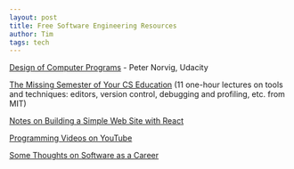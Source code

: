 ```yaml
---
layout: post
title: Free Software Engineering Resources
author: Tim
tags: tech
---
```


[Design of Computer Programs](https://www.udacity.com/course/design-of-computer-programs--cs212#) - Peter Norvig, Udacity  

[The Missing Semester of Your CS Education](https://missing.csail.mit.edu/) (11 one-hour lectures on tools and techniques: editors, version control, debugging and profiling, etc. from MIT)  

[Notes on Building a Simple Web Site with React](/2020/01/10/panam-notes.html)  

[Programming Videos on YouTube](/2020/01/24/programming-videos.html)  

[Some Thoughts on Software as a Career](/2017/02/04/ou-talk.html)  
